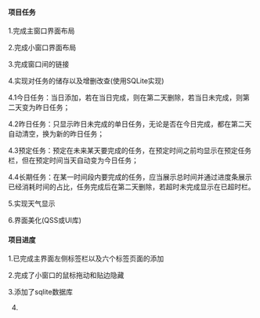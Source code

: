 #### 项目任务

1.完成主窗口界面布局

2.完成小窗口界面布局

3.完成窗口间的链接

4.实现对任务的储存以及增删改查(使用SQLite实现)

4.1今日任务：当日添加，若在当日完成，则在第二天删除，若当日未完成，则第二天变为昨日任务；

4.2昨日任务：只显示昨日未完成的单日任务，无论是否在今日完成，都在第二天自动清空，换为新的昨日任务；

4.3预定任务：预定在未来某天要完成的任务，在预定时间之前均显示在预定任务栏，但在预定时间当天自动变为今日任务；

4.4长期任务：在某一时间段内要完成的任务，应当展示总时间并通过进度条展示已经消耗时间的占比，任务完成后在第二天删除，若超时未完成显示在已超时栏。

5.实现天气显示

6.界面美化(QSS或UI库)

#### 项目进度

1.已完成主界面左侧标签栏以及六个标签页面的添加

2.完成了小窗口的鼠标拖动和贴边隐藏

3.添加了sqlite数据库

4.